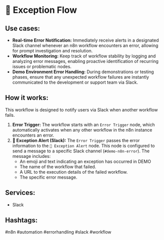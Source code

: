 # 👻 Exception Flow

## Use cases:

- **Real-time Error Notification:** Immediately receive alerts in a designated Slack channel whenever an n8n workflow encounters an error, allowing for prompt investigation and resolution.
- **Workflow Monitoring:** Keep track of workflow stability by logging and analyzing error messages, enabling proactive identification of recurring issues or problematic nodes.
- **Demo Environment Error Handling:** During demonstrations or testing phases, ensure that any unexpected workflow failures are instantly communicated to the development or support team via Slack.

## How it works:

This workflow is designed to notify users via Slack when another workflow fails.

1.  **Error Trigger:** The workflow starts with an `Error Trigger` node, which automatically activates when any other workflow in the n8n instance encounters an error.
2.  **👻 Exception Alert (Slack):** The `Error Trigger` passes the error information to the `👻 Exception Alert` node. This node is configured to send a message to a specific Slack channel (`#demo-n8n-error`). The message includes:
    *   An emoji and text indicating an exception has occurred in DEMO
    *   The name of the workflow that failed.
    *   A URL to the execution details of the failed workflow.
    *   The specific error message.

## Services:

-   Slack

## Hashtags:

#n8n #automation #errorhandling #slack #workflow
